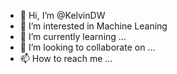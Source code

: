 - 👋 Hi, I’m @KelvinDW
- 👀 I’m interested in Machine Leaning
- 🌱 I’m currently learning ...
- 💞️ I’m looking to collaborate on ...
- 📫 How to reach me ...

<!---
KelvinDW/KelvinDW is a ✨ special ✨ repository because its `README.md` (this file) appears on your GitHub profile.
You can click the Preview link to take a look at your changes.
--->
